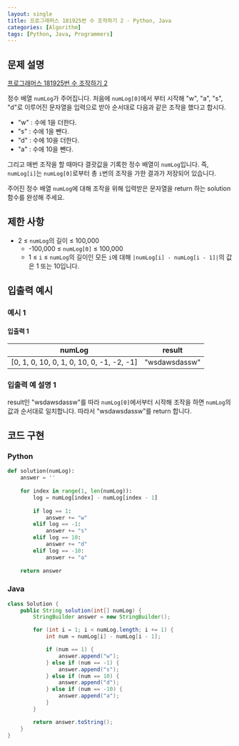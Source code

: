 ```yaml
---
layout: single
title: 프로그래머스 181925번 수 조작하기 2 - Python, Java
categories: [Algorithm]
tags: [Python, Java, Programmers]
---
```


## 문제 설명
[프로그래머스 181925번 수 조작하기 2](https://school.programmers.co.kr/learn/courses/30/lessons/181925)

정수 배열 `numLog`가 주어집니다. 처음에 `numLog[0]`에서 부터 시작해 "w", "a", "s", "d"로 이루어진 문자열을 입력으로 받아 순서대로 다음과 같은 조작을 했다고 합시다.

* "w" : 수에 1을 더한다.
* "s" : 수에 1을 뺀다.
* "d" : 수에 10을 더한다.
* "a" : 수에 10을 뺀다.

그리고 매번 조작을 할 때마다 결괏값을 기록한 정수 배열이 `numLog`입니다. 즉, `numLog[i]`는 `numLog[0]`로부터 총 `i`번의 조작을 가한 결과가 저장되어 있습니다.

주어진 정수 배열 `numLog`에 대해 조작을 위해 입력받은 문자열을 return 하는 solution 함수를 완성해 주세요.

## 제한 사항
- 2 ≤ `numLog`의 길이 ≤ 100,000
  - -100,000 ≤ `numLog[0]` ≤ 100,000
  - 1 ≤ `i` ≤ `numLog`의 길이인 모든 `i`에 대해 `|numLog[i] - numLog[i - 1]|`의 값은 1 또는 10입니다.

## 입출력 예시

### 예시 1

#### 입출력 1

|                   numLog                    |       result       |
|:-------------------------------------------:|:------------------:|
| \[0, 1, 0, 10, 0, 1, 0, 10, 0, -1, -2, -1\] |    "wsdawsdassw"    |

### 입출력 예 설명 1

result인 "wsdawsdassw"를 따라 `numLog[0]`에서부터 시작해 조작을 하면 `numLog`의 값과 순서대로 일치합니다. 따라서 "wsdawsdassw"를 return 합니다.

## 코드 구현

### Python

```python
def solution(numLog):
    answer = ''
    
    for index in range(1, len(numLog)):
        log = numLog[index] - numLog[index - 1]
        
        if log == 1:
            answer += "w"
        elif log == -1:
            answer += "s"
        elif log == 10:
            answer += "d"
        elif log == -10:
            answer += "a"
    
    return answer
```

### Java

```java
class Solution {
    public String solution(int[] numLog) {
        StringBuilder answer = new StringBuilder();

        for (int i = 1; i < numLog.length; i += 1) {
            int num = numLog[i] - numLog[i - 1];

            if (num == 1) {
                answer.append("w");
            } else if (num == -1) {
                answer.append("s");
            } else if (num == 10) {
                answer.append("d");
            } else if (num == -10) {
                answer.append("a");
            }
        }

        return answer.toString();
    }
}
```